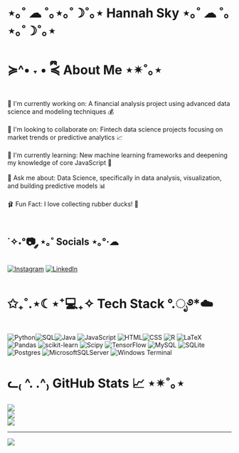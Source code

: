 # ⋆｡˚ ☁︎ ˚｡⋆｡˚☽˚｡⋆ Hannah Sky ⋆｡˚ ☁︎ ˚｡⋆｡˚☽˚｡⋆
# ≽^• ˕ • ྀི≼ About Me ⋆✴︎˚｡⋆
🌸 I'm currently working on: A financial analysis project using advanced data science and modeling techniques 💰<br><br>
🎀 I'm looking to collaborate on: Fintech data science projects focusing on market trends or predictive analytics 📈<br><br>
🧸 I'm currently learning: New machine learning frameworks and deepening my knowledge of core JavaScript 🧠<br><br>
🌷 Ask me about: Data Science, specifically in data analysis, visualization, and building predictive models 📊<br><br>
🩰 Fun Fact: I love collecting rubber ducks! 🐥<br><br>


## ˙✧˖°📷 ༘ ⋆｡˚ Socials ⋆｡°·☁︎
[![Instagram](https://img.shields.io/badge/Instagram-%23E4405F.svg?logo=Instagram&logoColor=white)](https://instagram.com/hannahsky.g) [![LinkedIn](https://img.shields.io/badge/LinkedIn-%230077B5.svg?logo=linkedin&logoColor=white)](https://linkedin.com/in/https://www.linkedin.com/in/hannah-gonzalez123/) 

# ✩₊˚.⋆☾⋆⁺💻₊✧  Tech Stack °.ೃ࿔*☁️
 ![Python](https://img.shields.io/badge/python-3670A0?style=for-the-badge&logo=python&logoColor=ffdd54)![SQL](https://img.shields.io/badge/sql-%23025E8C.svg?style=for-the-badge&logo=sqlite&logoColor=white)![Java](https://img.shields.io/badge/java-%23ED8B00.svg?style=for-the-badge&logo=openjdk&logoColor=white) ![JavaScript](https://img.shields.io/badge/javascript-%23323330.svg?style=for-the-badge&logo=javascript&logoColor=%23F7DF1E) ![HTML](https://img.shields.io/badge/html5-%23E34F26.svg?style=for-the-badge&logo=html5&logoColor=white)![CSS](https://img.shields.io/badge/css3-%231572B6.svg?style=for-the-badge&logo=css3&logoColor=white) ![R](https://img.shields.io/badge/r-%23276DC3.svg?style=for-the-badge&logo=r&logoColor=white)
![LaTeX](https://img.shields.io/badge/latex-%23008080.svg?style=for-the-badge&logo=latex&logoColor=white)  ![Pandas](https://img.shields.io/badge/pandas-%23150458.svg?style=for-the-badge&logo=pandas&logoColor=white) ![scikit-learn](https://img.shields.io/badge/scikit--learn-%23F7931E.svg?style=for-the-badge&logo=scikit-learn&logoColor=white) ![Scipy](https://img.shields.io/badge/SciPy-%230C55A5.svg?style=for-the-badge&logo=scipy&logoColor=%white) ![TensorFlow](https://img.shields.io/badge/TensorFlow-%23FF6F00.svg?style=for-the-badge&logo=TensorFlow&logoColor=white) ![MySQL](https://img.shields.io/badge/mysql-4479A1.svg?style=for-the-badge&logo=mysql&logoColor=white) ![SQLite](https://img.shields.io/badge/sqlite-%2307405e.svg?style=for-the-badge&logo=sqlite&logoColor=white) ![Postgres](https://img.shields.io/badge/postgres-%23316192.svg?style=for-the-badge&logo=postgresql&logoColor=white) ![MicrosoftSQLServer](https://img.shields.io/badge/Microsoft%20SQL%20Server-CC2927?style=for-the-badge&logo=microsoft%20sql%20server&logoColor=white) ![Windows Terminal](https://img.shields.io/badge/Windows%20Terminal-%234D4D4D.svg?style=for-the-badge&logo=windows-terminal&logoColor=white) 

# ᓚ₍ ^. .^₎ GitHub Stats 📈 ⋆✴︎˚｡⋆
![](https://github-readme-stats.vercel.app/api?username=hannahskyg&theme=rose&hide_border=false&include_all_commits=false&count_private=false)<br/>
![](https://nirzak-streak-stats.vercel.app/?user=hannahskyg&theme=rose&hide_border=false)<br/>
![](https://github-readme-stats.vercel.app/api/top-langs/?username=hannahskyg&theme=rose&hide_border=false&include_all_commits=false&count_private=false&layout=compact)

---
[![](https://visitcount.itsvg.in/api?id=hannahskyg&icon=7&color=5)](https://visitcount.itsvg.in)

